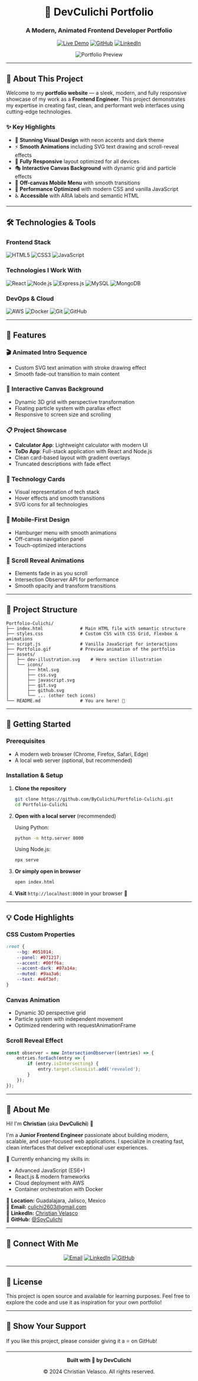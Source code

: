 <div align="center">

# 🚀 DevCulichi Portfolio

### A Modern, Animated Frontend Developer Portfolio

[![Live Demo](https://img.shields.io/badge/🌐_LIVE_DEMO-00FF6A?style=for-the-badge)](https://byculichi.github.io/Portfolio-Culichi/)
[![GitHub](https://img.shields.io/badge/GitHub-100000?style=for-the-badge&logo=github&logoColor=white)](https://github.com/SoyCulichi)
[![LinkedIn](https://img.shields.io/badge/LinkedIn-0077B5?style=for-the-badge&logo=linkedin&logoColor=white)](https://mx.linkedin.com/in/christian-armando-velasco-estrada-a24590382/en)

![Portfolio Preview](Portfolio.gif)

</div>

---

## 🎯 About This Project

Welcome to my **portfolio website** — a sleek, modern, and fully responsive showcase of my work as a **Frontend Engineer**. This project demonstrates my expertise in creating fast, clean, and performant web interfaces using cutting-edge technologies.

### ✨ Key Highlights

- 🎨 **Stunning Visual Design** with neon accents and dark theme
- ⚡ **Smooth Animations** including SVG text drawing and scroll-reveal effects
- 📱 **Fully Responsive** layout optimized for all devices
- 🎭 **Interactive Canvas Background** with dynamic grid and particle effects
- 🎪 **Off-canvas Mobile Menu** with smooth transitions
- 🚀 **Performance Optimized** with modern CSS and vanilla JavaScript
- ♿ **Accessible** with ARIA labels and semantic HTML

---

## 🛠️ Technologies & Tools

### Frontend Stack

![HTML5](https://img.shields.io/badge/HTML5-E34F26?style=for-the-badge&logo=html5&logoColor=white)
![CSS3](https://img.shields.io/badge/CSS3-1572B6?style=for-the-badge&logo=css3&logoColor=white)
![JavaScript](https://img.shields.io/badge/JavaScript-F7DF1E?style=for-the-badge&logo=javascript&logoColor=black)

### Technologies I Work With

![React](https://img.shields.io/badge/React-20232A?style=for-the-badge&logo=react&logoColor=61DAFB)
![Node.js](https://img.shields.io/badge/Node.js-339933?style=for-the-badge&logo=nodedotjs&logoColor=white)
![Express.js](https://img.shields.io/badge/Express.js-000000?style=for-the-badge&logo=express&logoColor=white)
![MySQL](https://img.shields.io/badge/MySQL-4479A1?style=for-the-badge&logo=mysql&logoColor=white)
![MongoDB](https://img.shields.io/badge/MongoDB-47A248?style=for-the-badge&logo=mongodb&logoColor=white)

### DevOps & Cloud

![AWS](https://img.shields.io/badge/AWS-FF9900?style=for-the-badge&logo=amazonaws&logoColor=white)
![Docker](https://img.shields.io/badge/Docker-2496ED?style=for-the-badge&logo=docker&logoColor=white)
![Git](https://img.shields.io/badge/Git-F05032?style=for-the-badge&logo=git&logoColor=white)
![GitHub](https://img.shields.io/badge/GitHub-100000?style=for-the-badge&logo=github&logoColor=white)

---

## 🎨 Features

### 🎬 Animated Intro Sequence
- Custom SVG text animation with stroke drawing effect
- Smooth fade-out transition to main content

### 🌌 Interactive Canvas Background
- Dynamic 3D grid with perspective transformation
- Floating particle system with parallax effect
- Responsive to screen size and scrolling

### 📋 Project Showcase
- **Calculator App**: Lightweight calculator with modern UI
- **ToDo App**: Full-stack application with React and Node.js
- Clean card-based layout with gradient overlays
- Truncated descriptions with fade effect

### 🧰 Technology Cards
- Visual representation of tech stack
- Hover effects and smooth transitions
- SVG icons for all technologies

### 📱 Mobile-First Design
- Hamburger menu with smooth animations
- Off-canvas navigation panel
- Touch-optimized interactions

### 🎪 Scroll Reveal Animations
- Elements fade in as you scroll
- Intersection Observer API for performance
- Smooth opacity and transform transitions

---

## 📂 Project Structure

```
Portfolio-Culichi/
├── index.html              # Main HTML file with semantic structure
├── styles.css              # Custom CSS with CSS Grid, Flexbox & animations
├── script.js               # Vanilla JavaScript for interactions
├── Portfolio.gif           # Preview animation of the portfolio
├── assets/
│   ├── dev-illustration.svg    # Hero section illustration
│   └── icons/
│       ├── html.svg
│       ├── css.svg
│       ├── javascript.svg
│       ├── git.svg
│       ├── github.svg
│       └── ... (other tech icons)
└── README.md               # You are here! 👋
```

---

## 🚀 Getting Started

### Prerequisites

- A modern web browser (Chrome, Firefox, Safari, Edge)
- A local web server (optional, but recommended)

### Installation & Setup

1. **Clone the repository**
   ```bash
   git clone https://github.com/ByCulichi/Portfolio-Culichi.git
   cd Portfolio-Culichi
   ```

2. **Open with a local server** (recommended)
   
   Using Python:
   ```bash
   python -m http.server 8000
   ```
   
   Using Node.js:
   ```bash
   npx serve
   ```

3. **Or simply open in browser**
   ```bash
   open index.html
   ```

4. **Visit** `http://localhost:8000` in your browser 🎉

---

## 💡 Code Highlights

### CSS Custom Properties
```css
:root {
    --bg: #051014;
    --panel: #071217;
    --accent: #00ff6a;
    --accent-dark: #07a14a;
    --muted: #9aa3a6;
    --text: #e6f3ef;
}
```

### Canvas Animation
- Dynamic 3D perspective grid
- Particle system with independent movement
- Optimized rendering with requestAnimationFrame

### Scroll Reveal Effect
```javascript
const observer = new IntersectionObserver((entries) => {
    entries.forEach(entry => {
        if (entry.isIntersecting) {
            entry.target.classList.add('revealed');
        }
    });
});
```

---

## 🎯 About Me

Hi! I'm **Christian** (aka **DevCulichi**) 👋

I'm a **Junior Frontend Engineer** passionate about building modern, scalable, and user-focused web applications. I specialize in creating fast, clean interfaces that deliver exceptional user experiences.

🌱 Currently enhancing my skills in:
- Advanced JavaScript (ES6+)
- React.js & modern frameworks
- Cloud deployment with AWS
- Container orchestration with Docker

📍 **Location:** Guadalajara, Jalisco, Mexico  
📧 **Email:** culichi2603@gmail.com  
💼 **LinkedIn:** [Christian Velasco](https://mx.linkedin.com/in/christian-armando-velasco-estrada-a24590382/en)  
🐙 **GitHub:** [@SoyCulichi](https://github.com/SoyCulichi)

---

## 🤝 Connect With Me

<div align="center">

[![Email](https://img.shields.io/badge/Email-D14836?style=for-the-badge&logo=gmail&logoColor=white)](mailto:culichi2603@gmail.com)
[![LinkedIn](https://img.shields.io/badge/LinkedIn-0077B5?style=for-the-badge&logo=linkedin&logoColor=white)](https://mx.linkedin.com/in/christian-armando-velasco-estrada-a24590382/en)
[![GitHub](https://img.shields.io/badge/GitHub-100000?style=for-the-badge&logo=github&logoColor=white)](https://github.com/SoyCulichi)

</div>

---

## 📝 License

This project is open source and available for learning purposes. Feel free to explore the code and use it as inspiration for your own portfolio!

---

## 🌟 Show Your Support

If you like this project, please consider giving it a ⭐️ on GitHub!

---

<div align="center">

**Built with 💚 by DevCulichi**

© 2024 Christian Velasco. All rights reserved.

</div>
